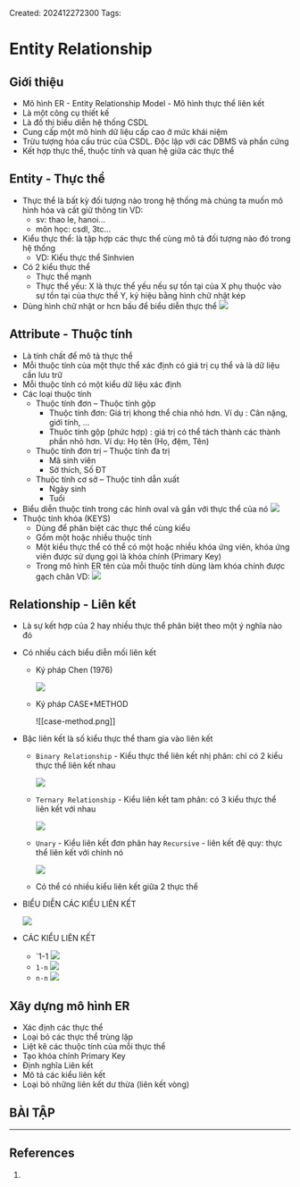Created: 202412272300
Tags: 

# Entity Relationship
## Giới thiệu
- Mô hình ER - Entity Relationship Model - Mô hình thực thể liên kết 
- Là một công cụ thiết kế
- Là đồ thị biểu diễn hệ thống CSDL
- Cung cấp một mô hình dữ liệu cấp cao ở mức khái niệm
- Trừu tượng hóa cấu trúc của CSDL. Độc lập với các DBMS và
phần cứng
- Kết hợp thực thể, thuộc tính và quan hệ giữa các thực thể
## Entity - Thực thể
- Thực thể là bất kỳ đối tượng nào trong hệ thống mà chúng ta muốn mô hình hóa và cất giữ thông tin
	VD:
	- sv: thao le, hanoi...
	- môn học: csdl, 3tc...
- Kiểu thực thể: là tập hợp các thực thể cùng mô tả đối tượng nào đó trong hệ thống 
	- VD: Kiểu thực thể Sinhvien
- Có 2 kiểu thực thể
	- Thực thể mạnh
	- Thực thể yếu: X là thực thể yếu nếu sự tồn tại của X phụ thuộc vào sự tồn tại của thực thể Y, ký hiệu bằng hình chữ nhật kép
- Dùng hình chữ nhật or hcn bầu để biểu diễn thực thể
	![](../img/bieu-dien-thuc-the.png)
## Attribute - Thuộc tính
- Là tính chất để mô tả thực thể
- Mỗi thuộc tính của một thực thể xác định có giá trị cụ thể và là dữ liệu cần lưu trữ
- Mỗi thuộc tính có một kiểu dữ liệu xác định
- Các loại thuộc tính
	- Thuộc tính đơn – Thuộc tính gộp
		- Thuộc tính đơn: Giá trị khong thể chia nhỏ hơn. Ví dụ : Cân nặng, giới tính, …
		- Thuôc tính gộp (phức hợp) : giá trị có thể tách thành các thành phần nhỏ hơn. Ví dụ: Họ tên (Họ, đệm, Tên)
	- Thuộc tính đơn trị – Thuộc tính đa trị
		- Mã sinh viên
		- Sở thích, Số ĐT
	- Thuộc tính cơ sở – Thuộc tính dẫn xuất
		- Ngày sinh
		- Tuổi
- Biểu diễn thuộc tính trong các hình oval và gắn với thực thể của nó
	![](../img/bieudienthuoctinh.png)
- Thuộc tính khóa (KEYS)
	- Dùng để phân biệt các thực thể cùng kiểu
	- Gồm một hoặc nhiều thuộc tính
	- Một kiểu thực thể có thể có một hoặc nhiều khóa ứng viên, khóa ứng viên được sử dụng gọi là khóa chính (Primary Key)
	- Trong mô hình ER tên của mỗi thuộc tính dùng làm khóa chính được gạch chân
	VD: ![](../img/vdthuoctinhkhoa.png)

## Relationship - Liên kết
- Là sự kết hợp của 2 hay nhiều thực thể phân biệt theo một ý nghĩa nào đó
- Có nhiều cách biểu diễn mối liên kết
	- Ký pháp Chen (1976)
		
		![](../img/ky-phap-chen.png)
	- Ký pháp CASE\*METHOD
		
		![[case-method.png]]

- Bậc liên kết là số kiểu thực thể tham gia vào liên kết
	- `Binary Relationship` - Kiểu thực thể liên kết nhị phân: chỉ có 2 kiểu thực thể liên kết nhau
		
		![](../img/binary-relationship.png)
	- `Ternary Relationship` - Kiểu liên kết tam phân: có 3 kiểu thực thể liên kết với nhau
		
		![](../img/ternary-relationship.png)
	- `Unary` - Kiểu liên kết đơn phân hay `Recursive` - liên kết đệ quy: thực thể liên kết với chính nó
		
		![](../img/unary-or-recursive.png)
	- Có thể có nhiều kiểu liên kết giữa 2 thực thể

- BIỂU DIỄN CÁC KIỂU LIÊN KẾT
	
	![](../img/bieu-dien-kieu-lien-ket.png)

- CÁC KIỂU LIÊN KẾT
	- `1-1
		![](../img/1-1.png)
	- `1-n`
		![](../img/1-n.png)
	- `n-n`
		![](../img/n-n.png)
## Xây dựng mô hình ER
- Xác định các thực thể
- Loại bỏ các thực thể trùng lặp
- Liệt kê các thuộc tính của mỗi thực thể
- Tạo khóa chính Primary Key
- Định nghĩa Liên kết
- Mô tả các kiểu liên kết
- Loại bỏ những liên kết dư thừa (liên kết vòng)

## BÀI TẬP

-----
## References
1.
